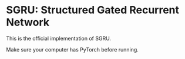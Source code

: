 # SGRU: Structured Gated Recurrent Network

This is the official implementation of SGRU.

Make sure your computer has PyTorch before running.
